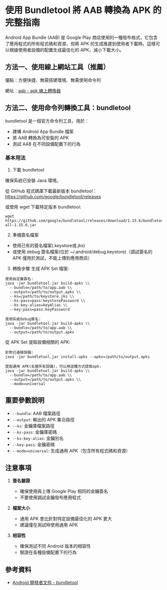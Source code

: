 # 使用 Bundletool 將 AAB 轉換為 APK 的完整指南

Android App Bundle (AAB) 是 Google Play 商店使用的一種發布格式，它包含了應用程式的所有程式碼和資源，但將 APK 的生成推遲到使用者下載時。這樣可以根據使用者設備的配置生成最佳化的 APK，減小下載大小。

## 方法一、使用線上網站工具（**推薦**）

優點：方便快捷、無需搭建環境、無需使用命令列

網址：[aab - apk 線上轉換器](https://aabtoapk.online/zh-TW)


## 方法二、使用命令列轉換工具：bundletool

bundletool 是一個官方命令列工具，用於：
- 建構 Android App Bundle 檔案
- 將 AAB 轉換為可安裝的 APK
- 測試 AAB 在不同設備配置下的行為

### 基本用法

1. 下載 bundletool

確保系統已安裝 Java 環境。

從 GitHub 程式碼庫下載最新版本 bundletool：https://github.com/google/bundletool/releases

或使用 wget 下載特定版本 bundletool:
```
wget https://github.com/google/bundletool/releases/download/1.15.6/bundletool-all-1.15.6.jar
```

2. 準備簽名檔案
- 使用已有的簽名檔案(.keystore或.jks)
- 或使用 debug 簽名檔案(位於 ~/.android/debug.keystore)（調試簽名的 APK 僅用於測試，不能上傳到應用商店）

3. 轉換步驟
生成 APK Set 檔案:
```
使用自定義簽名:
java -jar bundletool.jar build-apks \\
  --bundle=/path/to/app.aab \\
  --output=/path/to/output.apks \\
  --ks=/path/to/keystore.jks \\
  --ks-pass=pass:keystorePassword \\
  --ks-key-alias=keyAlias \\
  --key-pass=pass:keyPassword

使用系統debug簽名:
java -jar bundletool.jar build-apks \\
  --bundle=/path/to/app.aab \\
  --output=/path/to/output.apks 
```

從 APK Set 提取設備相關的 APK:
```
針對已連接設備:
java -jar bundletool.jar install-apks --apks=/path/to/output.apks

提取通用 APK(支援所有設備)，可以用這種方式提取apk:
java -jar bundletool.jar build-apks \\
  --bundle=/path/to/app.aab \\
  --output=/path/to/output.apks \\
  --mode=universal
```


## 重要參數說明

- `--bundle`: AAB 檔案路徑
- `--output`: 輸出的 APK 集合路徑
- `--ks`: 金鑰庫檔案路徑
- `--ks-pass`: 金鑰庫密碼
- `--ks-key-alias`: 金鑰別名
- `--key-pass`: 金鑰密碼
- `--mode=universal`: 生成通用 APK（包含所有程式碼和資源）

## 注意事項

1. **簽名驗證**
   - 確保使用與上傳 Google Play 相同的金鑰簽名
   - 不要使用調試金鑰發布應用程式

2. **檔案大小**
   - 通用 APK 會比針對特定設備最佳化的 APK 更大
   - 建議僅在測試時使用通用 APK

3. **相容性**
   - 確保測試不同 Android 版本的相容性
   - 驗證在各種設備配置下的行為

## 參考資料

- [Android 開發者文件 - bundletool](https://developer.android.com/tools/bundletool)
